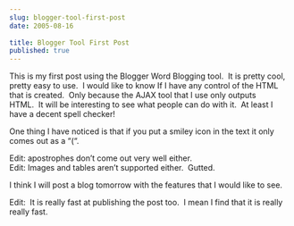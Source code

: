 ```yaml
---
slug: blogger-tool-first-post
date: 2005-08-16
 
title: Blogger Tool First Post
published: true
---
```

This is my first post using the Blogger Word Blogging tool.  It is pretty cool, pretty easy to use.  I would like to know If I have any control of the HTML that is created.  Only because the AJAX tool that I use only outputs HTML.  It will be interesting to see what people can do with it.  At least I have a decent spell checker! <p />One thing I have noticed is that if you put a smiley icon in the text it only comes out as a “(“.<p />Edit: apostrophes don’t come out very well either.<br />Edit: Images and tables aren’t supported either.  Gutted.<p />I think I will post a blog tomorrow with the features that I would like to see.<p />Edit:  It is really fast at publishing the post too.  I mean I find that it is really really fast.<div class="blogger-post-footer"><img class="posterous_download_image" src="https://blogger.googleusercontent.com/tracker/8109338-112423209145902478?l=www.kinlan.co.uk%2Findex.html" height="1" alt="" width="1" /></div>


